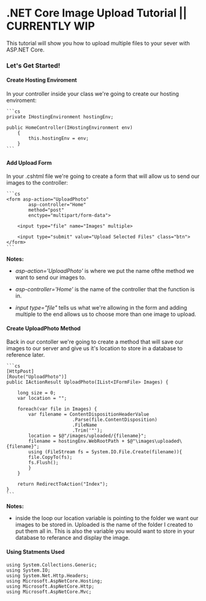 # .NET Core Image Upload Tutorial || CURRENTLY WIP

This tutorial will show you how to upload multiple files to your sever with ASP.NET Core.

### Let's Get Started!

#### Create Hosting Enviroment

In your controller inside your class we're going to create our hosting enviroment:

    ```cs
    private IHostingEnvironment hostingEnv;
    
    public HomeController(IHostingEnvironment env)
        {
            this.hostingEnv = env;
        }
    ```


#### Add Upload Form

In your .cshtml file we're going to create a form that will allow us to send our images to the controller: 

    ```cs
    <form asp-action="UploadPhoto"
            asp-controller="Home"
            method="post"
            enctype="multipart/form-data">

        <input type="file" name="Images" multiple>

        <input type="submit" value="Upload Selected Files" class="btn">
    </form>
    ```

**Notes:**

+ *asp-action='UploadPhoto'* is where we put the name ofthe method we want to send our images to.

+ *asp-controller='Home'* is the name of the controller that the function is in.

+ *input type="file"* tells us what we're allowing in the form and adding multiple to the end allows us to choose more than one image to upload.

#### Create UploadPhoto Method

Back in our contoller we're going to create a method that will save our images to our server and give us it's location to store in a database to reference later.

    ```cs
    [HttpPost]
    [Route("UploadPhoto")]
    public IActionResult UploadPhoto(IList<IFormFile> Images) {
        
        long size = 0;
        var location = "";

        foreach(var file in Images) {
            var filename = ContentDispositionHeaderValue
                            .Parse(file.ContentDisposition)
                            .FileName
                            .Trim('"');
            location = $@"/images/uploaded/{filename}";
            filename = hostingEnv.WebRootPath + $@"\images\uploaded\{filename}";
            using (FileStream fs = System.IO.File.Create(filename)){
            file.CopyTo(fs);
            fs.Flush();
            }
        }

        return RedirectToAction("Index");
    }  
    ```

**Notes:**

+ inside the loop our location variable is pointing to the folder we want our images to be stored in. Uploaded is the name of the folder I created to put them all in. This is also the variable you would want to store in your database to referance and display the image.


#### Using Statments Used 
    using System.Collections.Generic;
    using System.IO;
    using System.Net.Http.Headers;
    using Microsoft.AspNetCore.Hosting;
    using Microsoft.AspNetCore.Http;
    using Microsoft.AspNetCore.Mvc;